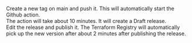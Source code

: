 Create a new tag on main and push it. This will automatically start the Github action.  
The action will take about 10 minutes. It will create a Draft release.  
Edit the release and publish it.
The Terraform Registry will automatically pick up the new version after about 2 minutes after publishing the release.